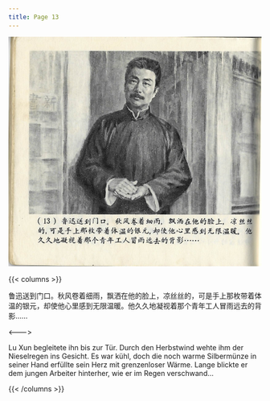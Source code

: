 ```yaml
---
title: Page 13
---
```


![luxun front](../../../images/luxun/MaiShuDeGuShi/14-page-00001.jpg)

{{< columns >}}

鲁迅送到门口。秋风卷着细雨，飘洒在他的脸上，凉丝丝的，可是手上那枚带着体温的银元，却使他心里感到无限温暖。他久久地凝视着那个青年工人冒雨远去的背影……

<--->

Lu Xun begleitete ihn bis zur Tür. Durch den Herbstwind wehte ihm der Nieselregen ins Gesicht. Es war kühl, doch die noch warme Silbermünze in seiner Hand erfüllte sein Herz mit grenzenloser Wärme. Lange blickte er dem jungen Arbeiter hinterher, wie er im Regen verschwand...

{{< /columns >}}